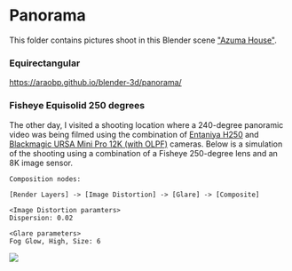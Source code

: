 # Panorama

This folder contains pictures shoot in this Blender scene ["Azuma House"](https://github.com/araobp/blender-3d/tree/main/scenes/AzumaHouse).

### Equirectangular

https://araobp.github.io/blender-3d/panorama/

### Fisheye Equisolid 250 degrees

The other day, I visited a shooting location where a 240-degree panoramic video was being filmed using the combination of [Entaniya H250](https://products.entaniya.co.jp/en/list/hal-250-series/) and [Blackmagic URSA Mini Pro 12K (with OLPF)](https://www.blackmagicdesign.com/products/blackmagicursaminipro) cameras. Below is a simulation of the shooting using a combination of a Fisheye 250-degree lens and an 8K image sensor.

```
Composition nodes:

[Render Layers] -> [Image Distortion] -> [Glare] -> [Composite]

<Image Distortion paramters>
Dispersion: 0.02

<Glare parameters>
Fog Glow, High, Size: 6
```

<img src="fisheye_equisolid/AzumaHouse1.png" widh=800>

